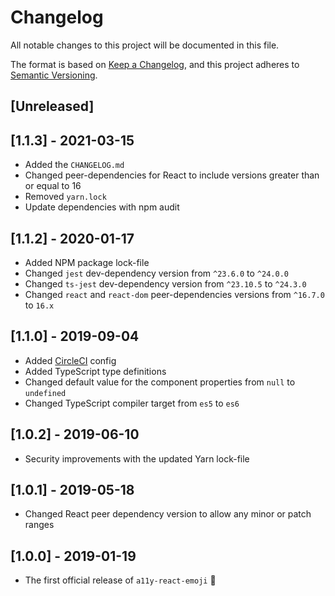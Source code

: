 # Changelog

All notable changes to this project will be documented in this file.

The format is based on [Keep a Changelog](https://keepachangelog.com/en/1.0.0/),
and this project adheres to [Semantic Versioning](https://semver.org/spec/v2.0.0.html).

## [Unreleased]

## [1.1.3] - 2021-03-15

- Added the `CHANGELOG.md`
- Changed peer-dependencies for React to include versions greater than or equal to 16
- Removed `yarn.lock`
- Update dependencies with npm audit

## [1.1.2] - 2020-01-17

- Added NPM package lock-file
- Changed `jest` dev-dependency version from `^23.6.0` to `^24.0.0`
- Changed `ts-jest` dev-dependency version from `^23.10.5` to `^24.3.0`
- Changed `react` and `react-dom` peer-dependencies versions from `^16.7.0` to `16.x`

## [1.1.0] - 2019-09-04

- Added [CircleCI](https://circleci.com/) config
- Added TypeScript type definitions
- Changed default value for the component properties from `null` to `undefined`
- Changed TypeScript compiler target from `es5` to `es6`

## [1.0.2] - 2019-06-10

- Security improvements with the updated Yarn lock-file

## [1.0.1] - 2019-05-18

- Changed React peer dependency version to allow any minor or patch ranges

## [1.0.0] - 2019-01-19

- The first official release of `a11y-react-emoji` 🎉

